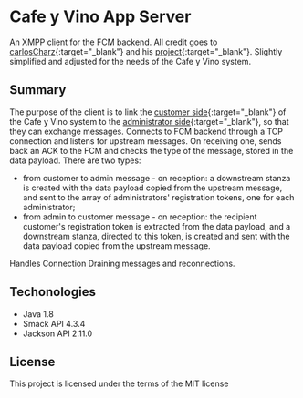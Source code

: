 # Cafe y Vino App Server

An XMPP client for the FCM backend.
All credit goes to [carlosCharz](https://github.com/carlosCharz){:target="\_blank"} and his [project](https://github.com/carlosCharz/fcmxmppserverv2){:target="\_blank"}.
Slightly simplified and adjusted for the needs of the Cafe y Vino system.

## Summary

The purpose of the client is to link the [customer side](https://github.com/dimitriinc/cafe-y-vino-app-client){:target="\_blank"} of the Cafe y Vino system to the [administrator side](https://github.com/dimitriinc/cafe-y-vino-app-admin){:target="\_blank"}, so that they can exchange messages.
Connects to FCM backend through a TCP connection and listens for upstream messages. On receiving one, sends back an ACK to the FCM and checks the type of the message, stored in the data payload. There are two types:

- from customer to admin message - on reception: a downstream stanza is created with the data payload copied from the upstream message, and sent to the array of administrators' registration tokens, one for each administrator;
- from admin to customer message - on reception: the recipient customer's registration token is extracted from the data payload, and a downstream stanza, directed to this token, is created and sent with the data payload copied from the upstream message.

Handles Connection Draining messages and reconnections.

## Techonologies

- Java 1.8
- Smack API 4.3.4
- Jackson API 2.11.0

## License

This project is licensed under the terms of the MIT license
